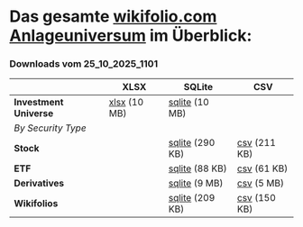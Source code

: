 # Das gesamte [wikifolio.com Anlageuniversum](https://help.wikifolio.com/article/102-welche-werte-kann-ich-im-wikifolio-handeln) im &Uuml;berblick:


### Downloads vom 25_10_2025_1101

| | XLSX | SQLite | CSV |
|--|--|--|--|
| **Investment Universe** | [xlsx](https://wikifolio.blob.core.windows.net/prod-documents/Investment_Universe.de.xlsx) (10 MB) | [sqlite](sqlite/Investment_Universe-25_10_2025_1101.sqlite.zip) (10 MB) | |
| *By Security Type* ||||
| **Stock** |  | [sqlite](sqlite/Stock-25_10_2025_1101.sqlite.zip) (290 KB) | [csv](csv/Stock-25_10_2025_1101.csv.zip) (211 KB) |
| **ETF** |  | [sqlite](sqlite/ETF-25_10_2025_1101.sqlite.zip) (88 KB) | [csv](csv/ETF-25_10_2025_1101.csv.zip) (61 KB) |
| **Derivatives** |  | [sqlite](sqlite/Derivatives-25_10_2025_1101.sqlite.zip) (9 MB) | [csv](csv/Derivatives-25_10_2025_1101.csv.zip) (5 MB) |
| **Wikifolios** |  | [sqlite](sqlite/Wikifolios-25_10_2025_1101.sqlite.zip) (209 KB) | [csv](csv/Wikifolios-25_10_2025_1101.csv.zip) (150 KB) |
